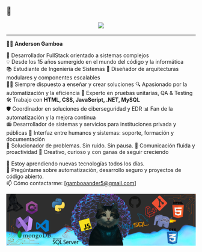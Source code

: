 ## 👋

<p align="center">
  <a href="https://github.com/DenverCoder1/readme-typing-svg">
    <img src="https://readme-typing-svg.herokuapp.com?font=Fira+Code&color=00FFFF&size=22&center=true&vCenter=true&width=1000&lines=Salu2...+bienvenido+a+mi+lado+de+la+red;Yo+soy...+Anderson+Gamboa;FullStack+Developer+y+aprendiz+eterno;Hackear+no+es+romper+....+es+entender;Observo,+Analizo,+Automatizo,+Soluciono;¿Tienes+consultas?+Contáctame.">
  </a>
</p>



---
🧑‍💻 **Anderson Gamboa**

👾 Desarrollador FullStack orientado a sistemas complejos  
💡 Desde los 15 años sumergido en el mundo del código y la informática  
📚 Estudiante de Ingeniería de Sistemas
🧬 Diseñador de arquitecturas modulares y componentes escalables    
👨‍🏫 Siempre dispuesto a enseñar y crear soluciones
🔍 Apasionado por la automatización y la eficiencia
🧪 Experto en pruebas unitarias, QA & Testing   
🛠️ Trabajo con **HTML, CSS, JavaScript, .NET, MySQL**  
🛡️ Coordinador en soluciones de ciberseguridad y EDR 
📊 Fan de la automatización y la mejora continua  
📻 Desarrollador de sistemas y servicios para instituciones privada y públicas
🤝 Interfaz entre humanos y sistemas: soporte, formación y documentación    
🎯 Solucionador de problemas. Sin ruido. Sin pausa. 
💬 Comunicación fluida y proactividad 
🧩 Creativo, curioso y con ganas de seguir creciendo  

🌱 Estoy aprendiendo nuevas tecnologías todos los días.  
💬 Pregúntame sobre automatización, desarrollo seguro y proyectos de código abierto.  
📫 Cómo contactarme: [gamboaander5@gmail.com]
<p align="center">
  <img src="https://raw.githubusercontent.com/a1neo/a1neo/main/images/cucobannergithub.png" alt="Banner de bienvenida" />
</p>
<!--
**a1neo/a1neo** is a ✨ _special_ ✨ repository because its `README.md` (this file) appears on your GitHub profile.

Here are some ideas to get you started:

- 🔭 I’m currently working on ...
- 🌱 I’m currently learning ...
- 👯 I’m looking to collaborate on ...
- 🤔 I’m looking for help with ...
- 💬 Ask me about ...
- 📫 How to reach me: ...
- 😄 Pronouns: ...
- ⚡ Fun fact: ...
-->
